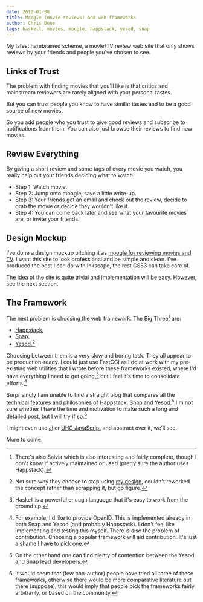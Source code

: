 ```yaml
---
date: 2012-01-08
title: Moogle (movie reviews) and web frameworks
author: Chris Done
tags: haskell, movies, moogle, happstack, yesod, snap
---
```


My latest harebrained scheme, a movie/TV review web site that only
shows reviews by your friends and people you've chosen to see.

## Links of Trust

The problem with finding movies that you'll like is that critics and
mainstream reviewers are rarely aligned with your personal tastes.

But you can trust people you know to have similar tastes and to be a
good source of new  movies.

So you add people who you trust to give good reviews and subscribe to
notifications from them. You can also just browse their reviews to
find new movies.

## Review Everything

By giving a short review and some tags of every movie you watch, you
really help out your friends deciding what to watch.

* Step 1: Watch movie.
* Step 2: Jump onto moogle, save a little write-up.
* Step 3: Your friends get an email and check out the review, decide
  to grab the movie or decide they wouldn't like it.
* Step 4: You can come back later and see what your favourite movies
  are, or invite your friends.

## Design Mockup

I've done a design mockup pitching it as [moogle for reviewing movies
and TV](http://moogle.tv/). I want this site to look professional and
be simple and clean. I've produced the best I can do with Inkscape,
the rest CSS3 can take care of.

The idea of the site is quite trivial and implementation will be
easy. However, see the next section.

## The Framework

The next problem is choosing the web framework. The Big Three[^2] are:

* [Happstack.](http://happstack.com/)
* [Snap.](http://snapframework.com/)
* [Yesod.](http://www.yesodweb.com/)[^6]

Choosing between them is a very slow and boring task. They all appear
to be production-ready. I could just use FastCGI as I do at work with
my pre-existing web utilities that I wrote before these frameworks
existed, where I'd have everything I need to get going,[^1] but I feel
it's time to consolidate efforts.[^3]

Surprisingly I am unable to find a straight blog that compares all the
technical features and philosphies of Happstack, Snap and Yesod.[^4]
I'm not sure whether I have the time and motivation to make such a
long and detailed post, but I will try if so.[^5]

I might even use
[Ji](http://chrisdone.com/posts/2011-12-26-ji-haskell-web.html) or
[UHC JavaScript](http://chrisdone.com/posts/2012-01-06-uhc-javascript.html)
and abstract over it, we'll see.

More to come.

[^1]: Haskell is a powerful enough language that it's easy to work from the
      ground up.

[^2]: There's also Salvia which is also interesting and fairly
      complete, though I don't know if actively maintained or used
      (pretty sure the author uses Happstack).

[^3]: For example, I'd like to provide OpenID. This is implemented
      already in both Snap and Yesod (and probably Happstack). I don't
      feel like implementing and testing this myself. There is also
      the problem of contribution. Choosing a popular framework will
      aid contribution. It's just a shame I have to pick one.

[^4]: On the other hand one can find plenty of contention between the
      Yesod and Snap lead developers.

[^5]: It would seem that (few non-author) people have tried all three
      of these frameworks, otherwise there would be more comparative
      literature out there (suppose), this would imply that people
      pick the frameworks fairly arbitrarily, or based on the
      community.

[^6]: Not sure why they choose to stop using
      [my design](http://chrisdone.com/posts/2011-04-10-yesod-design.html),
      couldn't reworked the concept rather than scrapping it, but go
      figure.
